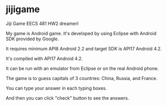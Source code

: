 jijigame
========

Jiji Game EECS 481 HW2 dreamerl

My game is Android game. It's developed by using Eclipse with Android SDK provided by Google. 

It requires minimum API8 Android 2.2 and target SDK is API17 Android 4.2.

It's compiled with API17 Android 4.2.

It can be run with an emulator from Eclipse or on the real Android phone.

The game is to guess capitals of 3 countries: China, Russia, and France.

You can type your answer in each typing boxes.

And then you can click "check" button to see the answers.
